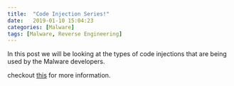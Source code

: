 ```yaml
---
title:  "Code Injection Series!"
date:   2019-01-10 15:04:23
categories: [Malware]
tags: [Malware, Reverse Engineering]
---
```

In this post we will be looking at the types of code injections that are being used by the Malware developers.

checkout [this][microsoft] for more information.

[microsoft]: https://docs.microsoft.com